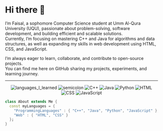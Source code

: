 # Hi there 👋  

I’m Faisal, a sophomore Computer Science student at Umm Al-Qura University (UQU), passionate about problem-solving, software development, and building efficient and scalable solutions.  
Currently, I’m focusing on mastering C++ and Java for algorithms and data structures, as well as expanding my skills in web development using HTML, CSS, and JavaScript.  

I’m always eager to learn, collaborate, and contribute to open-source projects.  
You can find me here on GitHub sharing my projects, experiments, and learning journey.  

---

<div align="center">

![languages_I_learned](https://img.shields.io/badge/-💻%20Languages%20I%20learned-orange)
![semicolon](https://img.shields.io/badge/-%3A-orange)
![C++](https://img.shields.io/badge/C++-00599C?style=flat&logo=c%2B%2B&logoColor=white)
![Java](https://img.shields.io/badge/Java-ED8B00?style=flat&logo=java&logoColor=white)
![Python](https://img.shields.io/badge/Python-3776AB?style=flat&logo=python&logoColor=white)
![HTML](https://img.shields.io/badge/HTML-E34F26?style=flat&logo=html5&logoColor=white)
![CSS](https://img.shields.io/badge/CSS-1572B6?style=flat&logo=css3&logoColor=white)
![JavaScript](https://img.shields.io/badge/JavaScript-F7DF1E?style=flat&logo=javascript&logoColor=black)

</div>

```dart
class About extends Me { 
  const myLanguages = {  
    "ProgrammingLanguages" : { "C++", "Java", "Python", "JavaScript" },
    "Web" : { "HTML", "CSS" }
  };
}
